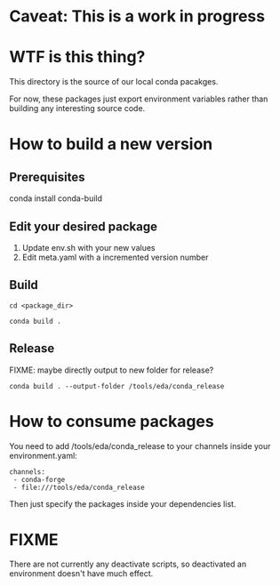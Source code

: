 # Caveat: This is a work in progress

# WTF is this thing?
This directory is the source of our local conda pacakges.

For now, these packages just export environment variables rather than building any interesting source code.

# How to build a new version
## Prerequisites
conda install conda-build

## Edit your desired package
1. Update env.sh with your new values
2. Edit meta.yaml with a incremented version number

## Build
`cd <package_dir>`

`conda build .`

## Release
FIXME: maybe directly output to new folder for release?

`conda build . --output-folder /tools/eda/conda_release`

# How to consume packages
You need to add /tools/eda/conda_release to your channels inside your environment.yaml:
```
channels:
 - conda-forge
 - file:///tools/eda/conda_release
```
Then just specify the packages inside your dependencies list.

# FIXME
There are not currently any deactivate scripts, so deactivated an environment doesn't have much effect.